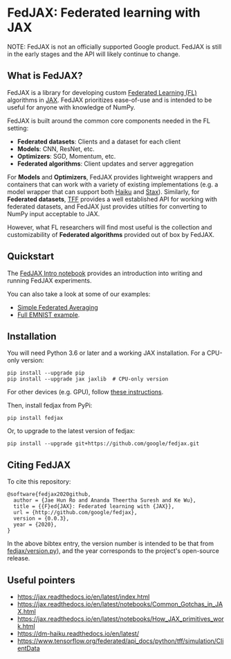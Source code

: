 # FedJAX: Federated learning with JAX

NOTE: FedJAX is not an officially supported Google product. FedJAX is still in
the early stages and the API will likely continue to change.

## What is FedJAX?

FedJAX is a library for developing custom
[Federated Learning (FL)](https://ai.googleblog.com/2017/04/federated-learning-collaborative.html)
algorithms in [JAX]. FedJAX prioritizes ease-of-use and is intended to be useful
for anyone with knowledge of NumPy.

FedJAX is built around the common core components needed in the FL setting:

*   **Federated datasets**: Clients and a dataset for each client
*   **Models**: CNN, ResNet, etc.
*   **Optimizers**: SGD, Momentum, etc.
*   **Federated algorithms**: Client updates and server aggregation

For **Models** and **Optimizers**, FedJAX provides lightweight wrappers and
containers that can work with a variety of existing implementations (e.g. a
model wrapper that can support both [Haiku] and [Stax]). Similarly, for
**Federated datasets**, [TFF] provides a well established API for working with
federated datasets, and FedJAX just provides utilties for converting to NumPy
input acceptable to JAX.

However, what FL researchers will find most useful is the collection and
customizability of **Federated algorithms** provided out of box by FedJAX.

## Quickstart

The
[FedJAX Intro notebook](notebooks/fedjax_intro.ipynb)
provides an introduction into writing and running FedJAX experiments.

You can also take a look at some of our examples:

*   [Simple Federated Averaging](examples/simple_fed_avg.py)
*   [Full EMNIST example](examples/emnist_simple_fed_avg.py).

## Installation

You will need Python 3.6 or later and a working JAX installation. For a CPU-only
version:

```
pip install --upgrade pip
pip install --upgrade jax jaxlib  # CPU-only version
```

For other devices (e.g. GPU), follow
[these instructions](https://github.com/google/jax#installation).

Then, install fedjax from PyPi:

```
pip install fedjax
```

Or, to upgrade to the latest version of fedjax:

```
pip install --upgrade git+https://github.com/google/fedjax.git
```

## Citing FedJAX

To cite this repository:

```
@software{fedjax2020github,
  author = {Jae Hun Ro and Ananda Theertha Suresh and Ke Wu},
  title = {{F}ed{JAX}: Federated learning with {JAX}},
  url = {http://github.com/google/fedjax},
  version = {0.0.3},
  year = {2020},
}
```

In the above bibtex entry, the version number is intended to be that from
[fedjax/version.py](fedjax/version.py)), and the
year corresponds to the project's open-source release.

## Useful pointers

*   https://jax.readthedocs.io/en/latest/index.html
*   https://jax.readthedocs.io/en/latest/notebooks/Common_Gotchas_in_JAX.html
*   https://jax.readthedocs.io/en/latest/notebooks/How_JAX_primitives_work.html
*   https://dm-haiku.readthedocs.io/en/latest/
*   https://www.tensorflow.org/federated/api_docs/python/tff/simulation/ClientData

[JAX]: https://github.com/google/jax
[TFF]: https://www.tensorflow.org/federated
[Haiku]: https://github.com/deepmind/dm-haiku
[Stax]: https://github.com/google/jax/blob/master/jax/experimental/stax.py

